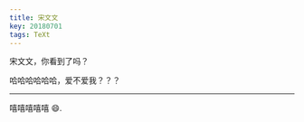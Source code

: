 ```yaml
---
title: 宋文文
key: 20180701
tags: TeXt
---
```


宋文文，你看到了吗？

<!--more-->
哈哈哈哈哈哈，爱不爱我？？？

---

嘻嘻嘻嘻嘻 :smile:.


